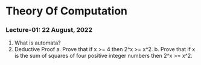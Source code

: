 # Theory Of Computation

### Lecture-01: 22 August, 2022

1. What is automata?
2. Deductive Proof
	a. Prove that if x >= 4 then 2^x >= x^2.
	b. Prove that if x is the sum of squares of four positive integer numbers then 2^x >= x^2.
